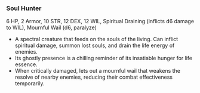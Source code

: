 ### Soul Hunter

6 HP, 2 Armor, 10 STR, 12 DEX, 12 WIL, Spiritual Draining (inflicts d6 damage to WIL), Mournful Wail (d6, paralyze)

- A spectral creature that feeds on the souls of the living. Can inflict spiritual damage, summon lost souls, and drain the life energy of enemies.
- Its ghostly presence is a chilling reminder of its insatiable hunger for life essence.
- When critically damaged, lets out a mournful wail that weakens the resolve of nearby enemies, reducing their combat effectiveness temporarily.

